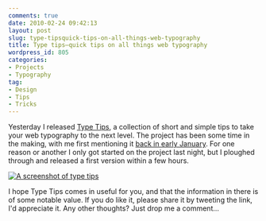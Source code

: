 ```yaml
---
comments: true
date: 2010-02-24 09:42:13
layout: post
slug: type-tipsquick-tips-on-all-things-web-typography
title: Type tips—quick tips on all things web typography
wordpress_id: 805
categories:
- Projects
- Typography
tag:
- Design
- Tips
- Tricks
---
```


Yesterday I released [Type Tips](/type-tips/), a collection of short and simple tips to take your web typography to the next level. The project has been some time in the making, with me first mentioning it [back in early January](http://twitter.com/csswizardry/status/7560350672). For one reason or another I only got started on the project last night, but I ploughed through and released a first version within a few hours.





[![A screenshot of type tips](/wp-content/uploads/2010/02/type-tips.jpg)](/type-tips/)







I hope Type Tips comes in useful for you, and that the information in there is of some notable value. If you do like it, please share it by tweeting the link, I'd appreciate it. Any other thoughts? Just drop me a comment...
